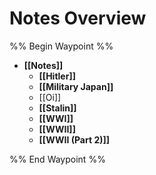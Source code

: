 # Notes Overview

%% Begin Waypoint %%
- **[[Notes]]**
	- **[[Hitler]]**
	- **[[Military Japan]]**
	- [[Oi]]
	- **[[Stalin]]**
	- **[[WWI]]**
	- **[[WWII]]**
	- **[[WWII (Part 2)]]**

%% End Waypoint %%
